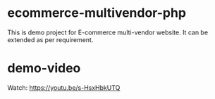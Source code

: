 # ecommerce-multivendor-php
This is demo project for E-commerce multi-vendor website. It can be extended as per requirement.

# demo-video
Watch: https://youtu.be/s-HsxHbkUTQ
